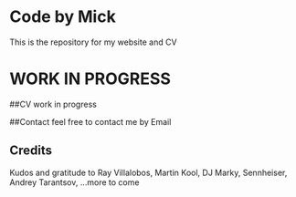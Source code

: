 # Code by Mick
This is the repository for my website and CV

# WORK IN PROGRESS

##CV
work in progress

##Contact
feel free to contact me by Email

## Credits
Kudos and gratitude to Ray Villalobos, Martin Kool, DJ Marky, Sennheiser, Andrey Tarantsov, ...more to come

